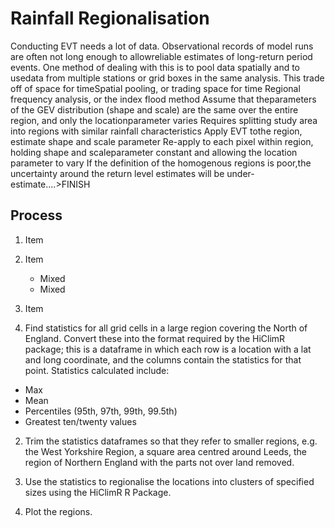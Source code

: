 # Rainfall Regionalisation
Conducting  EVT  needs  a  lot  of  data.   Observational  records  of  model  runs  are  often  not  long  enough  to  allowreliable estimates of long-return period events.  One method of dealing with this is to pool data spatially and to usedata from multiple stations or grid boxes in the same analysis.  This trade off of space for timeSpatial pooling, or trading space for time Regional frequency analysis, or the index flood method Assume that theparameters of the GEV distribution (shape and scale) are the same over the entire region, and only the locationparameter  varies  Requires  splitting  study  area  into  regions  with  similar  rainfall  characteristics  Apply  EVT  tothe  region,  estimate  shape  and  scale  parameter  Re-apply  to  each  pixel  within  region,  holding  shape  and  scaleparameter constant and allowing the location parameter to vary If the definition of the homogenous regions is poor,the uncertainty around the return level estimates will be under-estimate....>FINISH

## Process

1. Item
2. Item
   * Mixed
   * Mixed  
3. Item

1. Find statistics for all grid cells in a large region covering the North of England. Convert these into the format required by the HiClimR package; this is a dataframe in which each row is a location with a lat and long coordinate, and the columns contain the statistics for that point. Statistics calculated include:
  * Max
  * Mean
  * Percentiles (95th, 97th, 99th, 99.5th) 
  * Greatest ten/twenty values

2. Trim the statistics dataframes so that they refer to smaller regions, e.g. the West Yorkshire Region, a square area centred around Leeds, the region of Northern England with the parts not over land removed.

3. Use the statistics to regionalise the locations into clusters of specified sizes using the HiClimR R Package.

4. Plot the regions.


